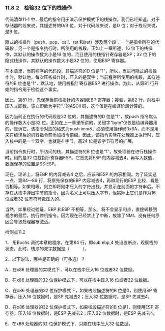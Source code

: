 ### 11.8.2　检验32 位下的栈操作

代码清单11-1 中，最后的指令用于演示保护模式下的栈操作。我们已经知道，对于存储器的段来说，其描述符的D/B 位，对于代码段来说，是D 位；对于栈段来说，是B 位。

隐式的栈操作（push、pop、call、ret 和iret）涉及两个段：一个是指令所在的代码段；另一个是指令执行时，所使用的栈段。正如上一章所述，16 位下的栈操作，其默认的操作数大小是16 位的，而且使用的栈指针寄存器是SP；32 位下的隐式栈操作，其默认的操作数大小是32 位的，使用ESP 寄存器。

在本章里，当前程序的代码段，其描述符的D 位是“1”，所以，当进行隐式的栈操作时，默认地，每次压栈操作时，压入的是双字；当前程序所使用的栈段，其符述符的B 位也是“1”，默认地，使用栈指针寄存器ESP 进行操作。为此，从第81 行开始的指令用于检验这个事实。

因此，第81 行，先保存当前栈指针的内容到EBP 寄存器；接着，第82 行，向栈中压入立即数。该立即数为字符“.”的ASCII 码，这个值是在编译阶段计算的。

因为当前正在执行的代码段是32 位的，其描述符的D 位是“1”，故push 指令默认的操作数大小是32 位。正如在上一章里所讲的，关键字“byte”仅仅是给编译器用的，告诉它，该指令对应的格式为push imm8，必须使用操作码0x6A，而不是用来在编译后的机器指令前添加指令前缀。因此，该指令实际在处理器上执行时，压入栈中的是一个双字，也就是4 字节，高24 位是该字节符号的扩展。

当前指令执行时，所访问的栈，其描述符的B 位也是“1”，故处理器在进行栈操作时，用的是32 位栈指针寄存器ESP。它首先将ESP 的内容减去4，再写入数值，数据保存的位置是SS:ESP。

现在，理论上，将EBP 的内容减去4 之后，应该和ESP 的内容相同。为了证实这一点，第84～86 行，将原先保存的EBP 内容减去4，再和现行的ESP 比较，看是否相等。如果相等，则立即将刚才压入的字符出栈，并显示在前面的字符串后。不存在从栈中弹出字节的指令，因为名义上可以压入字节，但实际上它们是作为16 位或者32 位有符号数压入的。

当然，如果经过验证，EBP 和ESP 不相等，那么，将不会显示句点，直接转移到程序的最后，执行停机指令。因为现在已经禁止了中断，故除了NMI，没有任何原因会导致处理器被激活。

检测点11.2

1． 用Bochs 调试本章的程序，在第84 行，即sub ebp,4 处设置断点，观察栈的状态。此时，栈顶的双字数据是（　　　）。

2．以下说法，哪些是正确的（可多选）？

A．在x86 处理器的实模式下，可以在栈中压入16 位或者32 位数据。

B．在x86 处理器的32 位保护模式下，可以在栈中压入16 位或者32 位数据。

C．在x86 处理器的32 位保护模式下，如果栈段描述符的B 位是0，则使用SP 寄存器。压入16 位数据时，是SP 先减去2；压入32 位数据时，是SP 先减去4。

D．在x86 处理器的32 位保护模式下，如果栈段描述符的B 位是1，则使用ESP 寄存器。压入16 位数据时，是ESP 先减去2；压入32 位数据时，是ESP 先减去4。

E．在x86 处理器的32 位保护模式下，只能在栈中压入32 位数据。